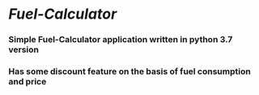 # **_Fuel-Calculator_**

### Simple Fuel-Calculator application written in python 3.7 version

### Has some discount feature on the basis of fuel consumption and price